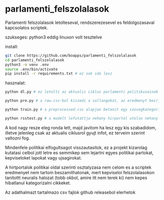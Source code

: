 # parlamenti_felszolalasok

Parlamenti felszolalasok letolteseval, rendszerezesevel es feldolgozasaval kapcsolatos scriptek.

szukseges: python3
eddig linuxon volt tesztelve

install:

```bash
git clone https://github.com/boapps/parlamenti_felszolalasok
cd parlamenti_felszolalasok
python3 -m venv .env
source .env/bin/activate
pip install -r requirements.txt # ez sok ido lesz
```

hasznalat:

```bash
python dl.py # ez letolti az aktualis ciklus parlamenti politikusainak aktualis ciklusban tett felszolalasait a raw.csv-be

python pre.py # a raw.csv-bol kiszedi a sallangokat, az eredmenyt beirja a preprocessed.csv-be

python train.py # a preprocessed.csv alapjan betanit egy szovegkategorizalo neuralis halot, a model mappaba menti az eredmenyt

python rsstest.py # a modelt lefutattja nehany hirportal utolso nehany belpolitikaval kapcsolatos cikken
```

A kod nagy resze eleg ronda lett, majd javitom ha lesz egy kis szabadidom, illetve jelenleg csak az aktualis ciklusrol gyujt infot, ez terveim szerint valtozni fog.

Mindenfele politikai elfogultsagot visszautasitok, ez a projekt kizarolag kutatasi celbol jott letre es semmikep sem lejartni egyes politikai partokat, kepviseloket lapokat vagy ujsagirokat.

A hirtportalok politikai oldal szerinti osztalyzasa nem celom es a scriptek eredmenyet nem tartom beszamithatonak, mert kepviseloi felszolalasokon tanitottt neuralis halozat (tobb okbol, amire itt nem terek ki) nem kepes hibatlanul kategorizalni cikkeket.

Az adathalmazt tartalmazo csv fajlok github releasebol elerhetok
